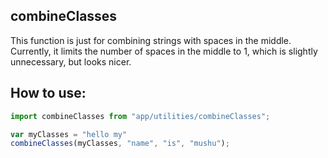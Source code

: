 combineClasses
--------------
This function is just for combining strings with spaces in the middle.  Currently, it limits the number of spaces in the middle to 1, which is slightly unnecessary, but looks nicer.

## How to use:
```js
import combineClasses from "app/utilities/combineClasses";

var myClasses = "hello my"
combineClasses(myClasses, "name", "is", "mushu");
```

